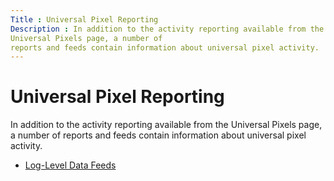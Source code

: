 ```yaml
---
Title : Universal Pixel Reporting
Description : In addition to the activity reporting available from the
Universal Pixels page, a number of
reports and feeds contain information about universal pixel activity.
---
```



# Universal Pixel Reporting



In addition to the activity reporting available from the
Universal Pixels page, a number of
reports and feeds contain information about universal pixel activity.

<div id="universal-pixel-reporting__id_1" >



- <a
  href="https://docs.xandr.com/bundle/log-level-data/page/log-level-data-feeds.html"
  class="xref" target="_blank">Log-Level Data Feeds</a>








